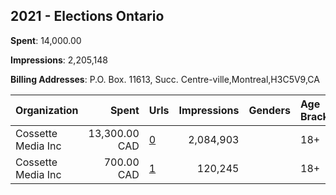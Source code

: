 ## 2021 - Elections Ontario 
**Spent**: 14,000.00

**Impressions**: 2,205,148

**Billing Addresses**: P.O. Box. 11613, Succ. Centre-ville,Montreal,H3C5V9,CA

|Organization|Spent|Urls|Impressions|Genders|Age Brackets|Country Codes|
|:---|---:|:---|---:|:---|:---|:---|
|Cossette Media Inc|13,300.00 CAD|[0](https://www.snap.com/political-ads/asset/ea0df377cd33569332b9d25e5bbe8930ef55f588e86367c3e384565df07b56eb?mediaType=mp4)|2,084,903||18+|canada|
|Cossette Media Inc|700.00 CAD|[1](https://www.snap.com/political-ads/asset/c61da1fc5b47fe00d228bc8823612ded49fe61891a3e26b98a51f64e9c2c931c?mediaType=mp4)|120,245||18+|canada|
